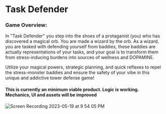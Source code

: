 
# Task Defender

### Game Overview:

In "Task Defender" you step into the shoes of a protaganist (you) who has discovered a magical orb. You are made a wizard by the orb. As a wizard, you are tasked with defending yourself from baddies, these baddies are actually representations of your tasks, and your goal is to transform them from stress-inducing burdens into sources of wellness and DOPAMINE.

Utilize your magical powers, strategic planning, and quick reflexes to repel the stress-monster baddies and ensure the safety of your vibe in this unique and addictive tower defense game!

#### This is currently an minimum viable product. Logic is working. Mechanics, UI and assets will be improved

![Screen Recording 2023-05-19 at 9 54 05 PM](https://github.com/hdbham/TowerDefenseTodos/assets/13264116/98c2219c-3e3f-46f1-b122-ef2c715503d6)
